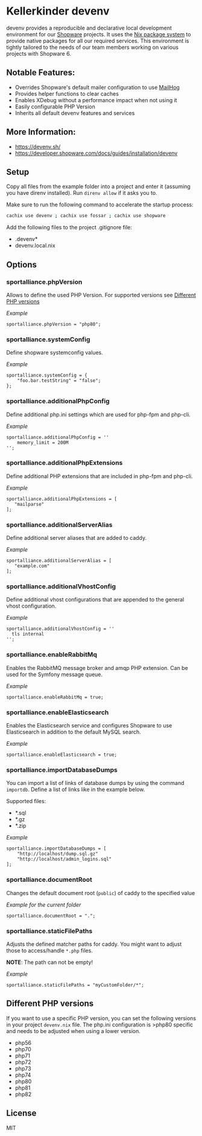 # Kellerkinder devenv

devenv provides a reproducible and declarative local development environment for our [Shopware](https://www.shopware.com) projects.
It uses the [Nix package system](https://nixos.org/) to provide native packages for all our required services. This environment is
tightly tailored to the needs of our team members working on various projects with Shopware 6.

## Notable Features:
- Overrides Shopware's default mailer configuration to use [MailHog](https://github.com/mailhog/MailHog)
- Provides helper functions to clear caches
- Enables XDebug without a performance impact when not using it
- Easily configurable PHP Version
- Inherits all default devenv features and services

## More Information:
- https://devenv.sh/
- https://developer.shopware.com/docs/guides/installation/devenv

## Setup
Copy all files from the example folder into a project and enter it (assuming you have direnv installed). Run `direnv allow` if it asks you to.

Make sure to run the following command to accelerate the startup process:
```bash
cachix use devenv ; cachix use fossar ; cachix use shopware
```
Add the following files to the project .gitignore file:
- .devenv*
- devenv.local.nix

## Options

### sportalliance.phpVersion
Allows to define the used PHP Version. For supported versions see [Different PHP versions](#different-php-versions)

*_Example_*
```
sportalliance.phpVersion = "php80";
```

### sportalliance.systemConfig
Define shopware systemconfig values.

*_Example_*
```
sportalliance.systemConfig = {
    "foo.bar.testString" = "false";
};
```

### sportalliance.additionalPhpConfig
Define additional php.ini settings which are used for php-fpm and php-cli.

*_Example_*
```
sportalliance.additionalPhpConfig = ''
    memory_limit = 200M
'';
```

### sportalliance.additionalPhpExtensions
Define additional PHP extensions that are included in php-fpm and php-cli.

*_Example_*
```
sportalliance.additionalPhpExtensions = [
   "mailparse"
];
```

### sportalliance.additionalServerAlias
Define additional server aliases that are added to caddy.

*_Example_*
```
sportalliance.additionalServerAlias = [
   "example.com"
];
```

### sportalliance.additionalVhostConfig
Define additional vhost configurations that are appended to the general vhost configuration.

*_Example_*
```
sportalliance.additionalVhostConfig = ''
  tls internal
'';
```

### sportalliance.enableRabbitMq
Enables the RabbitMQ message broker and amqp PHP extension. Can be used for the Symfony message queue.

*_Example_*
```
sportalliance.enableRabbitMq = true;
```

### sportalliance.enableElasticsearch
Enables the Elasticsearch service and configures Shopware to use Elasticsearch in addition to the default
MySQL search.

*_Example_*
```
sportalliance.enableElasticsearch = true;
```

### sportalliance.importDatabaseDumps

You can import a list of links of database dumps by using the command `importdb`.
Define a list of links like in the example below.

Supported files:
- *.sql
- *.gz
- *.zip

*_Example_*
```
sportalliance.importDatabaseDumps = [
    "http://localhost/dump.sql.gz"
    "http://localhost/admin_logins.sql"
];
```

### sportalliance.documentRoot
Changes the default document root (`public`) of caddy to the specified value

*_Example for the current folder_*
```
sportalliance.documentRoot = ".";
```
### sportalliance.staticFilePaths
Adjusts the defined matcher paths for caddy. You might want to adjust those to access/handle `*.php` files.

**NOTE**: The path can not be empty!

*_Example_*
```
sportalliance.staticFilePaths = "myCustomFolder/*";
```

## Different PHP versions

If you want to use a specific PHP version, you can set the following versions
in your project `devenv.nix` file. The php.ini configuration is >php80 specific
and needs to be adjusted when using a lower version.

- php56
- php70
- php71
- php72
- php73
- php74
- php80
- php81
- php82

## License
MIT
